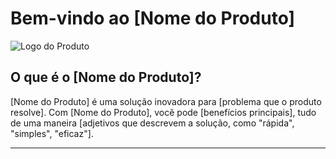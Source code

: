 # Bem-vindo ao [Nome do Produto]

![Logo do Produto](link_para_o_logo.png)

## O que é o [Nome do Produto]?

[Nome do Produto] é uma solução inovadora para [problema que o produto resolve]. Com [Nome do Produto], você pode [benefícios principais], tudo de uma maneira [adjetivos que descrevem a solução, como "rápida", "simples", "eficaz"].

---